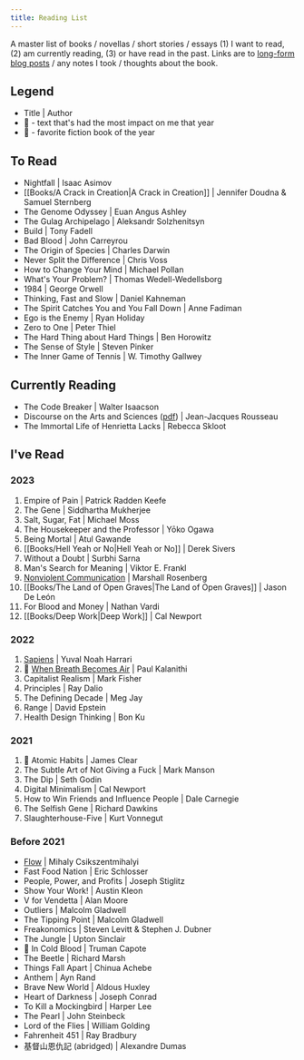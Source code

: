 ```yaml
---
title: Reading List
---
```

A master list of books / novellas / short stories / essays (1) I want to read, (2) am currently reading, (3) or have read in the past. Links are to [long-form blog posts](https://heidi-huang.ghost.io/tag/readsandreflections/) / any notes I took / thoughts about the book.

## Legend
- Title | Author
- 🥇 - text that's had the most impact on me that year
- 🥸 - favorite fiction book of the year

## To Read
- Nightfall | Isaac Asimov
- [[Books/A Crack in Creation|A Crack in Creation]] | Jennifer Doudna & Samuel Sternberg 
- The Genome Odyssey | Euan Angus Ashley
- The Gulag Archipelago | Aleksandr Solzhenitsyn
- Build | Tony Fadell
- Bad Blood | John Carreyrou
- The Origin of Species | Charles Darwin
- Never Split the Difference | Chris Voss
- How to Change Your Mind | Michael Pollan
- What's Your Problem? | Thomas Wedell-Wedellsborg
- 1984 | George Orwell
- Thinking, Fast and Slow | Daniel Kahneman
- The Spirit Catches You and You Fall Down | Anne Fadiman 
- Ego is the Enemy | Ryan Holiday
- Zero to One | Peter Thiel
- The Hard Thing about Hard Things | Ben Horowitz
- The Sense of Style | Steven Pinker
- The Inner Game of Tennis | W. Timothy Gallwey

## Currently Reading
- The Code Breaker | Walter Isaacson
- Discourse on the Arts and Sciences ([pdf](https://www.stmarys-ca.edu/sites/default/files/2023-03/arts.pdf)) | Jean-Jacques Rousseau
- The Immortal Life of Henrietta Lacks | Rebecca Skloot

## I've Read
### 2023
1. Empire of Pain | Patrick Radden Keefe
2. The Gene | Siddhartha Mukherjee
3. Salt, Sugar, Fat | Michael Moss
4. The Housekeeper and the Professor | Yōko Ogawa
5. Being Mortal | Atul Gawande
6. [[Books/Hell Yeah or No|Hell Yeah or No]] | Derek Sivers
7. Without a Doubt | Surbhi Sarna
8. Man's Search for Meaning | Viktor E. Frankl
9. [Nonviolent Communication](https://heidi-huang.ghost.io/nonviolentcommunication/) | Marshall Rosenberg
10. [[Books/The Land of Open Graves|The Land of Open Graves]] | Jason De León
11. For Blood and Money | Nathan Vardi
12. [[Books/Deep Work|Deep Work]] | Cal Newport

### 2022
1. [Sapiens](https://heidi-huang.ghost.io/sapiens/) | Yuval Noah Harrari
2. 🥇 [When Breath Becomes Air](https://heidi-huang.ghost.io/when-breath-becomes-air/) | Paul Kalanithi
3. Capitalist Realism | Mark Fisher
4. Principles | Ray Dalio
5. The Defining Decade | Meg Jay
6. Range | David Epstein
7. Health Design Thinking | Bon Ku

### 2021
1. 🥇 Atomic Habits | James Clear
2. The Subtle Art of Not Giving a Fuck | Mark Manson
3. The Dip | Seth Godin
4. Digital Minimalism | Cal Newport
5. How to Win Friends and Influence People | Dale Carnegie
6. The Selfish Gene | Richard Dawkins
7. Slaughterhouse-Five | Kurt Vonnegut

### Before 2021
- [Flow](https://heidi-huang.ghost.io/flow-the-psychology-of-optimal-experience/) | Mihaly Csikszentmihalyi
- Fast Food Nation | Eric Schlosser
- People, Power, and Profits | Joseph Stiglitz
- Show Your Work! | Austin Kleon
- V for Vendetta | Alan Moore
- Outliers | Malcolm Gladwell
- The Tipping Point | Malcolm Gladwell
- Freakonomics | Steven Levitt & Stephen J. Dubner
- The Jungle | Upton Sinclair
- 🥸 In Cold Blood | Truman Capote
- The Beetle | Richard Marsh
- Things Fall Apart | Chinua Achebe
- Anthem | Ayn Rand
- Brave New World | Aldous Huxley
- Heart of Darkness | Joseph Conrad
- To Kill a Mockingbird | Harper Lee 
- The Pearl | John Steinbeck 
- Lord of the Flies | William Golding
- Fahrenheit 451 | Ray Bradbury
- 基督山恩仇記 (abridged) | Alexandre Dumas
